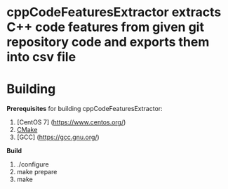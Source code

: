 cppCodeFeaturesExtractor extracts C++ code features from given git repository code and exports them into csv file
=================================================================================================================

Building
========

**Prerequisites** for building cppCodeFeaturesExtractor:
1. [CentOS 7] (https://www.centos.org/)
2. [CMake](https://cmake.org/)
3. [GCC] (https://gcc.gnu.org/)

**Build**
1. ./configure
2. make prepare
3. make
